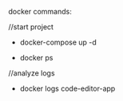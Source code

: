 docker commands:

//start project

- docker-compose up -d

- docker ps

//analyze logs

- docker logs code-editor-app
